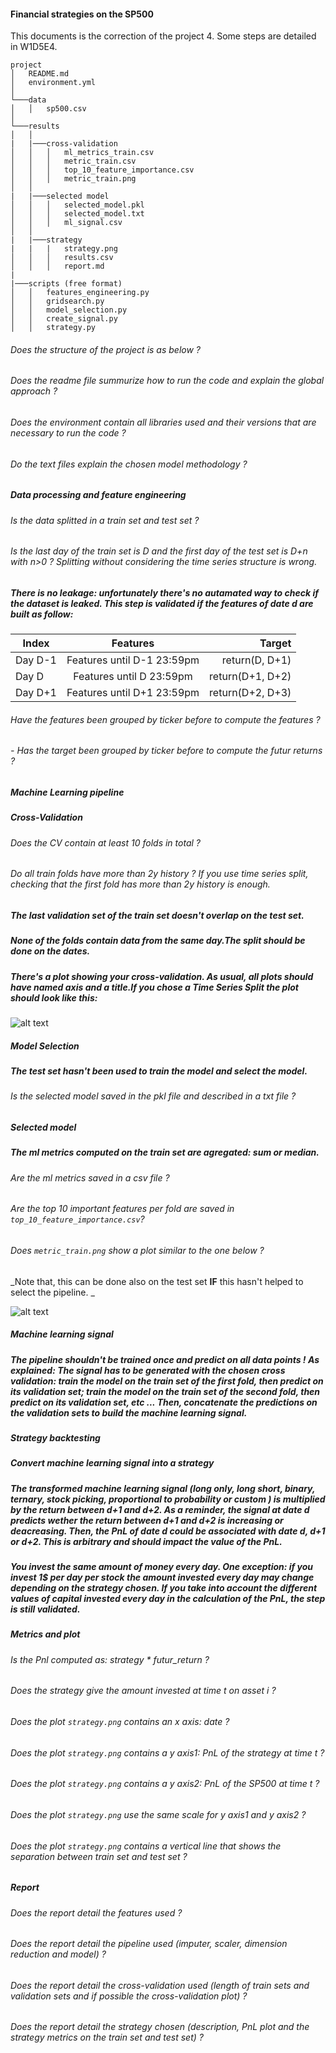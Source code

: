 #### Financial strategies on the SP500

This documents is the correction of the project 4. Some steps are detailed in W1D5E4.

```
project
│   README.md
│   environment.yml
│
└───data
│   │   sp500.csv
│
└───results
│   │
|   |───cross-validation
│   │   │   ml_metrics_train.csv
│   │   │   metric_train.csv
│   │   │   top_10_feature_importance.csv
│   │   │   metric_train.png
│   │
|   |───selected model
│   │   │   selected_model.pkl
│   │   │   selected_model.txt
│   │   │   ml_signal.csv
│   │
|   |───strategy
|   |   |   strategy.png
│   │   │   results.csv
│   │   │   report.md
|
|───scripts (free format)
│   │   features_engineering.py
│   │   gridsearch.py
│   │   model_selection.py
│   │   create_signal.py
│   │   strategy.py

```

###### Does the structure of the project is as below ?

###### Does the readme file summurize how to run the code and explain the global approach ?

###### Does the environment contain all libraries used and their versions that are necessary to run the code ?

###### Do the text files explain the chosen model methodology ?

##### **Data processing and feature engineering**

###### Is the data splitted in a train set and test set ?

###### Is the last day of the train set is D and the first day of the test set is D+n with n>0 ? Splitting without considering the time series structure is wrong.

##### There is no leakage: unfortunately there's no autamated way to check if the dataset is leaked. This step is validated if the features of date d are built as follow:

| Index   |          Features          |           Target |
| ------- | :------------------------: | ---------------: |
| Day D-1 | Features until D-1 23:59pm |   return(D, D+1) |
| Day D   |  Features until D 23:59pm  | return(D+1, D+2) |
| Day D+1 | Features until D+1 23:59pm | return(D+2, D+3) |

###### Have the features been grouped by ticker before to compute the features ?

###### - Has the target been grouped by ticker before to compute the futur returns ?

##### **Machine Learning pipeline**

##### Cross-Validation

###### Does the CV contain at least 10 folds in total ?

###### Do all train folds have more than 2y history ? If you use time series split, checking that the first fold has more than 2y history is enough.

##### The last validation set of the train set doesn't overlap on the test set.

##### None of the folds contain data from the same day.The split should be done on the dates.

##### There's a plot showing your cross-validation. As usual, all plots should have named axis and a title.If you chose a Time Series Split the plot should look like this:

![alt text][timeseries]

[timeseries]: ../Time_series_split.png "Time Series split"

##### Model Selection

##### The test set hasn't been used to train the model and select the model.

###### Is the selected model saved in the pkl file and described in a txt file ?

##### Selected model

##### The ml metrics computed on the train set are agregated: sum or median.

###### Are the ml metrics saved in a csv file ?

###### Are the top 10 important features per fold are saved in `top_10_feature_importance.csv`?

###### Does `metric_train.png` show a plot similar to the one below ?

_Note that, this can be done also on the test set **IF** this hasn't helped to select the pipeline. _

![alt text][barplot]

[barplot]: ../metric_plot.png "Metric plot"

##### Machine learning signal

##### **The pipeline shouldn't be trained once and predict on all data points !** As explained: The signal has to be generated with the chosen cross validation: train the model on the train set of the first fold, then predict on its validation set; train the model on the train set of the second fold, then predict on its validation set, etc ... Then, concatenate the predictions on the validation sets to build the machine learning signal.

##### **Strategy backtesting**

##### Convert machine learning signal into a strategy

##### The transformed machine learning signal (long only, long short, binary, ternary, stock picking, proportional to probability or custom ) is multiplied by the return between d+1 and d+2. As a reminder, the signal at date d predicts wether the return between d+1 and d+2 is increasing or deacreasing. Then, the PnL of date d could be associated with date d, d+1 or d+2. This is arbitrary and should impact the value of the PnL.

##### You invest the same amount of money every day. One exception: if you invest 1$ per day per stock the amount invested every day may change depending on the strategy chosen. If you take into account the different values of capital invested every day in the calculation of the PnL, the step is still validated.

##### Metrics and plot

###### Is the Pnl computed as: strategy \* futur_return ?

###### Does the strategy give the amount invested at time t on asset i ?

###### Does the plot `strategy.png` contains an x axis: date ?

###### Does the plot `strategy.png` contains a y axis1: PnL of the strategy at time t ?

###### Does the plot `strategy.png` contains a y axis2: PnL of the SP500 at time t ?

###### Does the plot `strategy.png` use the same scale for y axis1 and y axis2 ?

###### Does the plot `strategy.png` contains a vertical line that shows the separation between train set and test set ?

##### Report

###### Does the report detail the features used ?

###### Does the report detail the pipeline used (imputer, scaler, dimension reduction and model) ?

###### Does the report detail the cross-validation used (length of train sets and validation sets and if possible the cross-validation plot) ?

###### Does the report detail the strategy chosen (description, PnL plot and the strategy metrics on the train set and test set) ?
